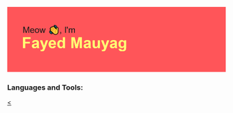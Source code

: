 [![MasterHead](https://github.com/fayedbleh13/fayedbleh13/blob/main/header.png)](https://github.com/fayedbleh13)

<h3 align="left">Languages and Tools:</h3>
<p align="left"> <a href="https://www.cprogramming.com/" target="_blank"> <

<!--
**fayedbleh13/fayedbleh13** is a ✨ _special_ ✨ repository because its `README.md` (this file) appears on your GitHub profile.

Here are some ideas to get you started:

- 🔭 I’m currently working on ...
- 🌱 I’m currently learning ...
- 👯 I’m looking to collaborate on ...
- 🤔 I’m looking for help with ...
- 💬 Ask me about ...
- 📫 How to reach me: ...
- 😄 Pronouns: ...
- ⚡ Fun fact: ...
-->
